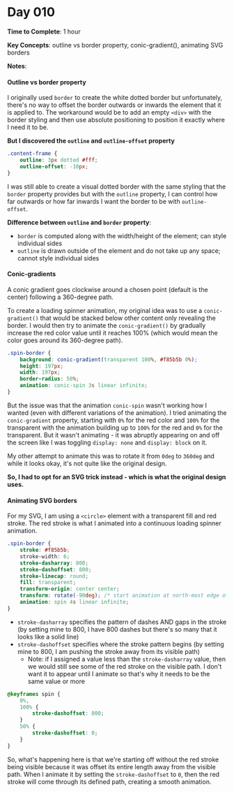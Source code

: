 # Day 010

**Time to Complete**: 1 hour

**Key Concepts**: outline vs border property, conic-gradient(), animating SVG borders

**Notes**:

#### Outline vs border property

I originally used `border` to create the white dotted border but unfortunately, there's no way to offset the border outwards or inwards the element that it is applied to. The workaround would be to add an empty `<div>` with the border styling and then use absolute positioning to position it exactly where I need it to be.

**But I discovered the `outline` and `outline-offset` property**

```css
.content-frame {
	outline: 3px dotted #fff;
	outline-offset: -10px;
}
```

I was still able to create a visual dotted border with the same styling that the `border` property provides but with the `outline` property, I can control how far outwards or how far inwards I want the border to be with `outline-offset`.

**Difference between `outline` and `border` property**:

- `border` is computed along with the width/height of the element; can style individual sides
- `outline` is drawn outside of the element and do not take up any space; cannot style individual sides

#### Conic-gradients

A conic gradient goes clockwise around a chosen point (default is the center) following a 360-degree path.

To create a loading spinner animation, my original idea was to use a `conic-gradient()` that would be stacked below other content only revealing the border. I would then try to animate the `conic-gradient()` by gradually increase the red color value until it reaches 100% (which would mean the color goes around its 360-degree path).

```css
.spin-border {
	background: conic-gradient(transparent 100%, #f85b5b 0%);
	height: 197px;
	width: 197px;
	border-radius: 50%;
	animation: conic-spin 3s linear infinite;
}
```

But the issue was that the animation `conic-spin` wasn't working how I wanted (even with different variations of the animation). I tried animating the `conic-gradient` property, starting with `0%` for the red color and `100%` for the transparent with the animation building up to `100%` for the red and `0%` for the transparent. But it wasn't animating - it was abruptly appearing on and off the screen like I was toggling `display: none` and `display: block` on it.

My other attempt to animate this was to rotate it from `0deg` to `360deg` and while it looks okay, it's not quite like the original design.

**So, I had to opt for an SVG trick instead - which is what the original design uses.**

#### Animating SVG borders

For my SVG, I am using a `<circle>` element with a transparent fill and red stroke. The red stroke is what I animated into a continuous loading spinner animation.

```css
.spin-border {
	stroke: #f85b5b;
	stroke-width: 6;
	stroke-dasharray: 800;
	stroke-dashoffset: 800;
	stroke-linecap: round;
	fill: transparent;
	transform-origin: center center;
	transform: rotate(-90deg); /* start animation at north-most edge of circle */
	animation: spin 4s linear infinite;
}
```

- `stroke-dasharray` specifies the pattern of dashes AND gaps in the stroke (by setting mine to 800, I have 800 dashes but there's so many that it looks like a solid line)
- `stroke-dashoffset` specifies where the stroke pattern begins (by setting mine to 800, I am pushing the stroke away from its visible path)
  - Note: if I assigned a value less than the `stroke-dasharray` value, then we would still see some of the red stroke on the visible path. I don't want it to appear until I animate so that's why it needs to be the same value or more

```css
@keyframes spin {
	0%,
	100% {
		stroke-dashoffset: 800;
	}
	50% {
		stroke-dashoffset: 0;
	}
}
```

So, what's happening here is that we're starting off without the red stroke being visible because it was offset its entire length away from the visible path. When I animate it by setting the `stroke-dashoffset` to `0`, then the red stroke will come through its defined path, creating a smooth animation.

